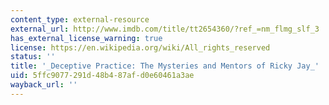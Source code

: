 ```yaml
---
content_type: external-resource
external_url: http://www.imdb.com/title/tt2654360/?ref_=nm_flmg_slf_3
has_external_license_warning: true
license: https://en.wikipedia.org/wiki/All_rights_reserved
status: ''
title: '_Deceptive Practice: The Mysteries and Mentors of Ricky Jay_'
uid: 5ffc9077-291d-48b4-87af-d0e60461a3ae
wayback_url: ''
---
```

